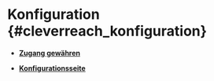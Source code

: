 # Konfiguration {#cleverreach_konfiguration}

-   **[Zugang gewähren](7_4_25_4_1_CleverReach_KonfigurationZugangGewaehren.md)**  

-   **[Konfigurationsseite](7_4_25_4_2_CleverReach_KonfigurationKonfigurationsseite.md)**  




